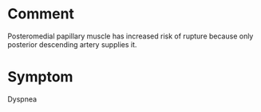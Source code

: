 # Comment

Posteromedial papillary muscle has increased risk of rupture because only posterior descending artery supplies it.

# Symptom

Dyspnea
